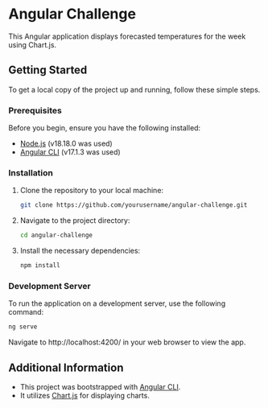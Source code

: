 # Angular Challenge

This Angular application displays forecasted temperatures for the week using Chart.js.

## Getting Started

To get a local copy of the project up and running, follow these simple steps.

### Prerequisites

Before you begin, ensure you have the following installed:

- [Node.js](https://nodejs.org/) (v18.18.0 was used)
- [Angular CLI](https://angular.io/cli) (v17.1.3 was used)

### Installation

1. Clone the repository to your local machine:

    ```bash
    git clone https://github.com/yourusername/angular-challenge.git
    ```

2. Navigate to the project directory:

    ```bash
    cd angular-challenge
    ```

3. Install the necessary dependencies:

    ```bash
    npm install
    ```

### Development Server

To run the application on a development server, use the following command:

```bash
ng serve
```

Navigate to http://localhost:4200/ in your web browser to view the app.


## Additional Information

- This project was bootstrapped with [Angular CLI](https://angular.io/cli).
- It utilizes [Chart.js](https://www.chartjs.org/) for displaying charts.